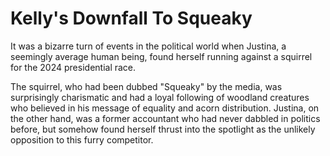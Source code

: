 # Kelly's Downfall To Squeaky

It was a bizarre turn of events in the political world when Justina, a seemingly average human being, found herself running against a squirrel for the 2024 presidential race.

The squirrel, who had been dubbed "Squeaky" by the media, was surprisingly charismatic and had a loyal following of woodland creatures who believed in his message of equality and acorn distribution. Justina, on the other hand, was a former accountant who had never dabbled in politics before, but somehow found herself thrust into the spotlight as the unlikely opposition to this furry competitor.
